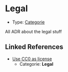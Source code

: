 # Legal

* Type: [Categorie](categorie.md)

All ADR about the legal stuff


## Linked References

* [Use CC0 as license](../adr/0001-use-CC0-as-license.md)
  * Categorie: **Legal**
